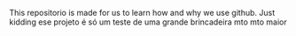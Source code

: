 This repositorio is made for us to learn how and why we use github. Just kidding ese projeto é só um teste de uma grande brincadeira mto mto maior 
